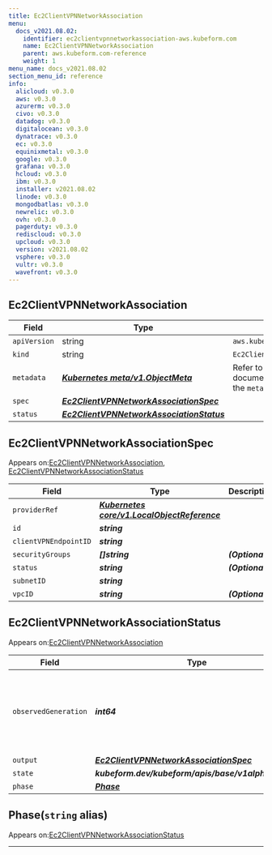 ```yaml
---
title: Ec2ClientVPNNetworkAssociation
menu:
  docs_v2021.08.02:
    identifier: ec2clientvpnnetworkassociation-aws.kubeform.com
    name: Ec2ClientVPNNetworkAssociation
    parent: aws.kubeform.com-reference
    weight: 1
menu_name: docs_v2021.08.02
section_menu_id: reference
info:
  alicloud: v0.3.0
  aws: v0.3.0
  azurerm: v0.3.0
  civo: v0.3.0
  datadog: v0.3.0
  digitalocean: v0.3.0
  dynatrace: v0.3.0
  ec: v0.3.0
  equinixmetal: v0.3.0
  google: v0.3.0
  grafana: v0.3.0
  hcloud: v0.3.0
  ibm: v0.3.0
  installer: v2021.08.02
  linode: v0.3.0
  mongodbatlas: v0.3.0
  newrelic: v0.3.0
  ovh: v0.3.0
  pagerduty: v0.3.0
  rediscloud: v0.3.0
  upcloud: v0.3.0
  version: v2021.08.02
  vsphere: v0.3.0
  vultr: v0.3.0
  wavefront: v0.3.0
---
```


## Ec2ClientVPNNetworkAssociation
| Field | Type | Description |
| ------ | ----- | ----------- |
| `apiVersion` | string | `aws.kubeform.com/v1alpha1` |
|    `kind` | string | `Ec2ClientVPNNetworkAssociation` |
| `metadata` | ***[Kubernetes meta/v1.ObjectMeta](https://v1-18.docs.kubernetes.io/docs/reference/generated/kubernetes-api/v1.18/#objectmeta-v1-meta)***|Refer to the Kubernetes API documentation for the fields of the `metadata` field.|
| `spec` | ***[Ec2ClientVPNNetworkAssociationSpec](#ec2clientvpnnetworkassociationspec)***||
| `status` | ***[Ec2ClientVPNNetworkAssociationStatus](#ec2clientvpnnetworkassociationstatus)***||
## Ec2ClientVPNNetworkAssociationSpec

Appears on:[Ec2ClientVPNNetworkAssociation](#ec2clientvpnnetworkassociation), [Ec2ClientVPNNetworkAssociationStatus](#ec2clientvpnnetworkassociationstatus)

| Field | Type | Description |
| ------ | ----- | ----------- |
| `providerRef` | ***[Kubernetes core/v1.LocalObjectReference](https://v1-18.docs.kubernetes.io/docs/reference/generated/kubernetes-api/v1.18/#localobjectreference-v1-core)***||
| `id` | ***string***||
| `clientVPNEndpointID` | ***string***||
| `securityGroups` | ***[]string***| ***(Optional)*** |
| `status` | ***string***| ***(Optional)*** |
| `subnetID` | ***string***||
| `vpcID` | ***string***| ***(Optional)*** |
## Ec2ClientVPNNetworkAssociationStatus

Appears on:[Ec2ClientVPNNetworkAssociation](#ec2clientvpnnetworkassociation)

| Field | Type | Description |
| ------ | ----- | ----------- |
| `observedGeneration` | ***int64***| ***(Optional)*** Resource generation, which is updated on mutation by the API Server.|
| `output` | ***[Ec2ClientVPNNetworkAssociationSpec](#ec2clientvpnnetworkassociationspec)***| ***(Optional)*** |
| `state` | ***kubeform.dev/kubeform/apis/base/v1alpha1.State***| ***(Optional)*** |
| `phase` | ***[Phase](#phase)***| ***(Optional)*** |
## Phase(`string` alias)

Appears on:[Ec2ClientVPNNetworkAssociationStatus](#ec2clientvpnnetworkassociationstatus)

---
